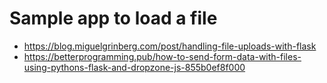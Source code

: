 # Sample app to load a file

* https://blog.miguelgrinberg.com/post/handling-file-uploads-with-flask
* https://betterprogramming.pub/how-to-send-form-data-with-files-using-pythons-flask-and-dropzone-js-855b0ef8f000